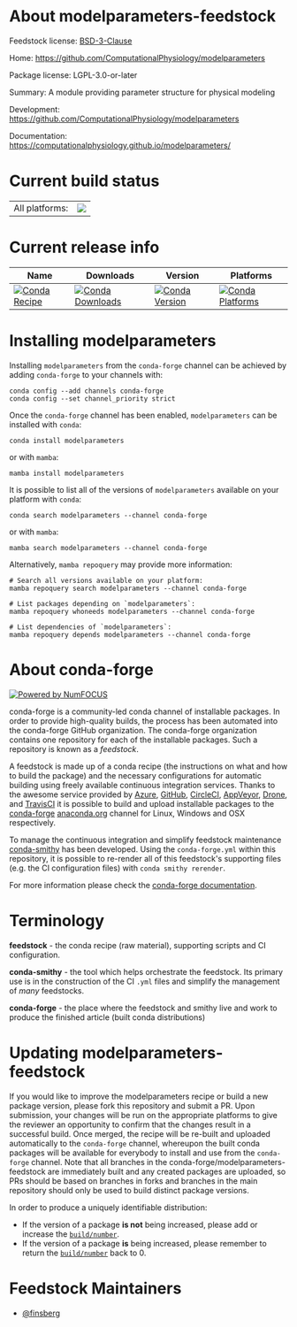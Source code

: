 About modelparameters-feedstock
===============================

Feedstock license: [BSD-3-Clause](https://github.com/conda-forge/modelparameters-feedstock/blob/main/LICENSE.txt)

Home: https://github.com/ComputationalPhysiology/modelparameters

Package license: LGPL-3.0-or-later

Summary: A module providing parameter structure for physical modeling

Development: https://github.com/ComputationalPhysiology/modelparameters

Documentation: https://computationalphysiology.github.io/modelparameters/

Current build status
====================


<table><tr><td>All platforms:</td>
    <td>
      <a href="https://dev.azure.com/conda-forge/feedstock-builds/_build/latest?definitionId=18676&branchName=main">
        <img src="https://dev.azure.com/conda-forge/feedstock-builds/_apis/build/status/modelparameters-feedstock?branchName=main">
      </a>
    </td>
  </tr>
</table>

Current release info
====================

| Name | Downloads | Version | Platforms |
| --- | --- | --- | --- |
| [![Conda Recipe](https://img.shields.io/badge/recipe-modelparameters-green.svg)](https://anaconda.org/conda-forge/modelparameters) | [![Conda Downloads](https://img.shields.io/conda/dn/conda-forge/modelparameters.svg)](https://anaconda.org/conda-forge/modelparameters) | [![Conda Version](https://img.shields.io/conda/vn/conda-forge/modelparameters.svg)](https://anaconda.org/conda-forge/modelparameters) | [![Conda Platforms](https://img.shields.io/conda/pn/conda-forge/modelparameters.svg)](https://anaconda.org/conda-forge/modelparameters) |

Installing modelparameters
==========================

Installing `modelparameters` from the `conda-forge` channel can be achieved by adding `conda-forge` to your channels with:

```
conda config --add channels conda-forge
conda config --set channel_priority strict
```

Once the `conda-forge` channel has been enabled, `modelparameters` can be installed with `conda`:

```
conda install modelparameters
```

or with `mamba`:

```
mamba install modelparameters
```

It is possible to list all of the versions of `modelparameters` available on your platform with `conda`:

```
conda search modelparameters --channel conda-forge
```

or with `mamba`:

```
mamba search modelparameters --channel conda-forge
```

Alternatively, `mamba repoquery` may provide more information:

```
# Search all versions available on your platform:
mamba repoquery search modelparameters --channel conda-forge

# List packages depending on `modelparameters`:
mamba repoquery whoneeds modelparameters --channel conda-forge

# List dependencies of `modelparameters`:
mamba repoquery depends modelparameters --channel conda-forge
```


About conda-forge
=================

[![Powered by
NumFOCUS](https://img.shields.io/badge/powered%20by-NumFOCUS-orange.svg?style=flat&colorA=E1523D&colorB=007D8A)](https://numfocus.org)

conda-forge is a community-led conda channel of installable packages.
In order to provide high-quality builds, the process has been automated into the
conda-forge GitHub organization. The conda-forge organization contains one repository
for each of the installable packages. Such a repository is known as a *feedstock*.

A feedstock is made up of a conda recipe (the instructions on what and how to build
the package) and the necessary configurations for automatic building using freely
available continuous integration services. Thanks to the awesome service provided by
[Azure](https://azure.microsoft.com/en-us/services/devops/), [GitHub](https://github.com/),
[CircleCI](https://circleci.com/), [AppVeyor](https://www.appveyor.com/),
[Drone](https://cloud.drone.io/welcome), and [TravisCI](https://travis-ci.com/)
it is possible to build and upload installable packages to the
[conda-forge](https://anaconda.org/conda-forge) [anaconda.org](https://anaconda.org/)
channel for Linux, Windows and OSX respectively.

To manage the continuous integration and simplify feedstock maintenance
[conda-smithy](https://github.com/conda-forge/conda-smithy) has been developed.
Using the ``conda-forge.yml`` within this repository, it is possible to re-render all of
this feedstock's supporting files (e.g. the CI configuration files) with ``conda smithy rerender``.

For more information please check the [conda-forge documentation](https://conda-forge.org/docs/).

Terminology
===========

**feedstock** - the conda recipe (raw material), supporting scripts and CI configuration.

**conda-smithy** - the tool which helps orchestrate the feedstock.
                   Its primary use is in the construction of the CI ``.yml`` files
                   and simplify the management of *many* feedstocks.

**conda-forge** - the place where the feedstock and smithy live and work to
                  produce the finished article (built conda distributions)


Updating modelparameters-feedstock
==================================

If you would like to improve the modelparameters recipe or build a new
package version, please fork this repository and submit a PR. Upon submission,
your changes will be run on the appropriate platforms to give the reviewer an
opportunity to confirm that the changes result in a successful build. Once
merged, the recipe will be re-built and uploaded automatically to the
`conda-forge` channel, whereupon the built conda packages will be available for
everybody to install and use from the `conda-forge` channel.
Note that all branches in the conda-forge/modelparameters-feedstock are
immediately built and any created packages are uploaded, so PRs should be based
on branches in forks and branches in the main repository should only be used to
build distinct package versions.

In order to produce a uniquely identifiable distribution:
 * If the version of a package **is not** being increased, please add or increase
   the [``build/number``](https://docs.conda.io/projects/conda-build/en/latest/resources/define-metadata.html#build-number-and-string).
 * If the version of a package **is** being increased, please remember to return
   the [``build/number``](https://docs.conda.io/projects/conda-build/en/latest/resources/define-metadata.html#build-number-and-string)
   back to 0.

Feedstock Maintainers
=====================

* [@finsberg](https://github.com/finsberg/)

